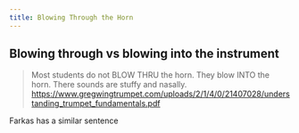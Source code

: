 ```yaml
---
title: Blowing Through the Horn
---
```


## Blowing through vs blowing into the instrument
> Most students do not BLOW THRU the horn. They blow INTO the horn. There sounds are stuffy and nasally.  https://www.gregwingtrumpet.com/uploads/2/1/4/0/21407028/understanding_trumpet_fundamentals.pdf

Farkas has a similar sentence
